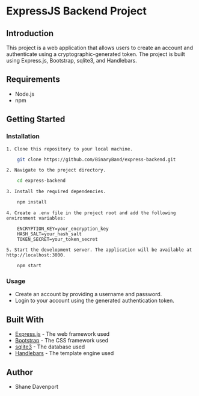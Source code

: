 # ExpressJS Backend Project

## Introduction

This project is a web application that allows users to create an account and authenticate using a cryptographic-generated token. The project is built using Express.js, Bootstrap, sqlite3, and Handlebars.

## Requirements

* Node.js
* npm

## Getting Started

### Installation

    1. Clone this repository to your local machine.
```bash
    git clone https://github.com/BinaryBand/express-backend.git
```

    2. Navigate to the project directory.
```bash
    cd express-backend
```

    3. Install the required dependencies.
```bash
    npm install
```

    4. Create a .env file in the project root and add the following environment variables:
```
    ENCRYPTION_KEY=your_encryption_key
    HASH_SALT=your_hash_salt
    TOKEN_SECRET=your_token_secret
```

    5. Start the development server. The application will be available at http://localhost:3000.
```bash
    npm start
```

### Usage

* Create an account by providing a username and password.
* Login to your account using the generated authentication token.

## Built With

* <ins>Express.js</ins> - The web framework used
* <ins>Bootstrap</ins> - The CSS framework used
* <ins>sqlite3</ins> - The database used
* <ins>Handlebars</ins> - The template engine used

## Author

* Shane Davenport